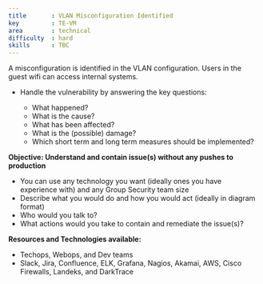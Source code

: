 ```yaml
---
title       : VLAN Misconfiguration Identified
key         : TE-VM
area        : technical
difficulty  : hard
skills      : TBC
---
```


A misconfiguration is identified in the VLAN configuration. Users in the guest wifi can access internal systems.

- Handle the vulnerability by answering the key questions:

  - What happened?
  - What is the cause?
  - What has been affected?
  - What is the (possible) damage?
  - Which short term and long term measures should be implemented?

**Objective: Understand and contain issue(s) without any pushes to production**

* You can use any technology you want (ideally ones you have experience with) and any Group Security team size
* Describe what you would do and how you would act (ideally in diagram format)
* Who would you talk to?
* What actions would you take to contain and remediate the issue(s)?

**Resources and Technologies available:**

* Techops, Webops, and Dev teams
* Slack, Jira, Confluence, ELK, Grafana, Nagios, Akamai, AWS, Cisco Firewalls, Landeks, and DarkTrace



